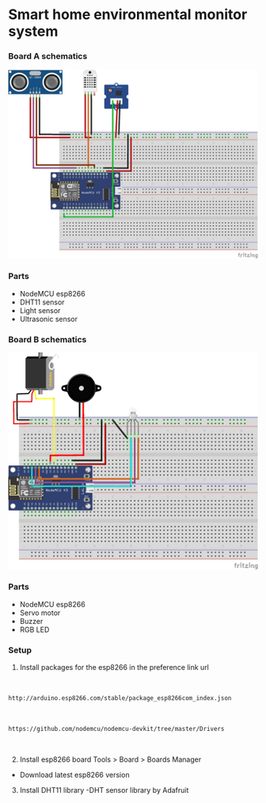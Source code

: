 # Smart home environmental monitor system

### Board A schematics
![Board B](Board%20A%20schematics.png)
### Parts
- NodeMCU esp8266
- DHT11 sensor
- Light sensor
- Ultrasonic sensor
  
### Board B schematics
![Board A](Board%20B%20schematics.png)
### Parts
- NodeMCU esp8266
- Servo motor
- Buzzer
- RGB LED
  
### Setup
1. Install packages for the esp8266 in the preference link url
<br>

```bash
http://arduino.esp8266.com/stable/package_esp8266com_index.json
```

<br>

```bash
https://github.com/nodemcu/nodemcu-devkit/tree/master/Drivers
```
<br>

2. Install esp8266 board
Tools > Board > Boards Manager
- Download latest esp8266 version

3. Install DHT11 library
-DHT sensor library by Adafruit

